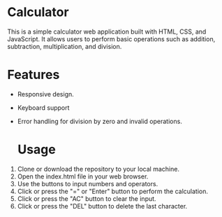 # Calculator
This is a simple calculator web application built with HTML, CSS, and JavaScript. It allows users to perform basic operations such as addition, subtraction, multiplication, and division.

# Features
* Responsive design.
* Keyboard support
* Error handling for division by zero and invalid operations.

  # Usage

1. Clone or download the repository to your local machine.
2. Open the index.html file in your web browser.
3. Use the buttons to input numbers and operators.
4. Click or press the "=" or "Enter" button to perform the calculation.
5. Click or press the "AC" button to clear the input.
6. Click or press the "DEL" button to delete the last character.
